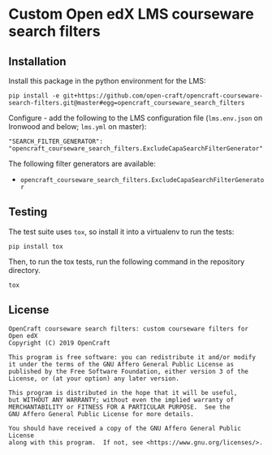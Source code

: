 # Custom Open edX LMS courseware search filters


## Installation

Install this package in the python environment for the LMS:

```
pip install -e git+https://github.com/open-craft/opencraft-courseware-search-filters.git@master#egg=opencraft_courseware_search_filters
```

Configure - add the following to the LMS configuration file (`lms.env.json` on
Ironwood and below; `lms.yml` on master):

```
"SEARCH_FILTER_GENERATOR": "opencraft_courseware_search_filters.ExcludeCapaSearchFilterGenerator"
```

The following filter generators are available:

- `opencraft_courseware_search_filters.ExcludeCapaSearchFilterGenerator`


## Testing

The test suite uses `tox`, so install it into a virtualenv to run the tests:
```
pip install tox
```

Then, to run the tox tests, run the following command in the repository directory.
```
tox
```


## License

```
OpenCraft courseware search filters: custom courseware filters for Open edX
Copyright (C) 2019 OpenCraft

This program is free software: you can redistribute it and/or modify
it under the terms of the GNU Affero General Public License as
published by the Free Software Foundation, either version 3 of the
License, or (at your option) any later version.

This program is distributed in the hope that it will be useful,
but WITHOUT ANY WARRANTY; without even the implied warranty of
MERCHANTABILITY or FITNESS FOR A PARTICULAR PURPOSE.  See the
GNU Affero General Public License for more details.

You should have received a copy of the GNU Affero General Public License
along with this program.  If not, see <https://www.gnu.org/licenses/>.
```
